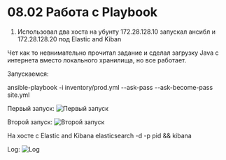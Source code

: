 # 08.02 Работа с Playbook

1. Использовал два хоста на убунту 172.28.128.10 запускал ансибл и 172.28.128.20 под Elastic and Kiban   

Чет как то невнимательно прочитал задание и сделал загрузку Java с интернета вместо локального хранилища, но все работает.

Запускаемся:

ansible-playbook -i inventory/prod.yml --ask-pass --ask-become-pass site.yml

Первый запуск:
![Первый запуск](https://github.com/Dmitriy-rzn/Homework/tree/main/8.2/first.png)

Второй запуск:
![Второй запуск](https://github.com/Dmitriy-rzn/Homework/tree/main/8.2/second.png)

На хосте с Elastic and Kibana
elasticsearch -d -p pid && kibana

Log:
![Log](https://github.com/Dmitriy-rzn/Homework/tree/main/8.2/Log.png)

